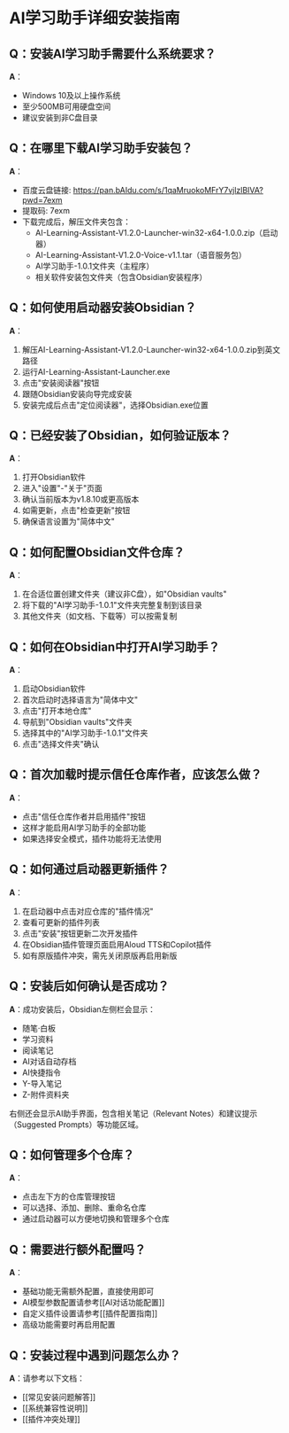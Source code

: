 # AI学习助手详细安装指南

## Q：安装AI学习助手需要什么系统要求？

**A**：
- Windows 10及以上操作系统
- 至少500MB可用硬盘空间
- 建议安装到非C盘目录

## Q：在哪里下载AI学习助手安装包？

**A**：
- 百度云盘链接: https://pan.bAIdu.com/s/1qaMruokoMFrY7vjlzlBIVA?pwd=7exm 
- 提取码: 7exm
- 下载完成后，解压文件夹包含：
  - AI-Learning-Assistant-V1.2.0-Launcher-win32-x64-1.0.0.zip（启动器）
  - AI-Learning-Assistant-V1.2.0-Voice-v1.1.tar（语音服务包）
  - AI学习助手-1.0.1文件夹（主程序）
  - 相关软件安装包文件夹（包含Obsidian安装程序）

## Q：如何使用启动器安装Obsidian？

**A**：
1. 解压AI-Learning-Assistant-V1.2.0-Launcher-win32-x64-1.0.0.zip到英文路径
2. 运行AI-Learning-Assistant-Launcher.exe
3. 点击"安装阅读器"按钮
4. 跟随Obsidian安装向导完成安装
5. 安装完成后点击"定位阅读器"，选择Obsidian.exe位置

## Q：已经安装了Obsidian，如何验证版本？

**A**：
1. 打开Obsidian软件
2. 进入"设置"-"关于"页面
3. 确认当前版本为v1.8.10或更高版本
4. 如需更新，点击"检查更新"按钮
5. 确保语言设置为"简体中文"

## Q：如何配置Obsidian文件仓库？

**A**：
1. 在合适位置创建文件夹（建议非C盘），如"Obsidian vaults"
2. 将下载的"AI学习助手-1.0.1"文件夹完整复制到该目录
3. 其他文件夹（如文档、下载等）可以按需复制

## Q：如何在Obsidian中打开AI学习助手？

**A**：
1. 启动Obsidian软件
2. 首次启动时选择语言为"简体中文"
3. 点击"打开本地仓库"
4. 导航到"Obsidian vaults"文件夹
5. 选择其中的"AI学习助手-1.0.1"文件夹
6. 点击"选择文件夹"确认

## Q：首次加载时提示信任仓库作者，应该怎么做？

**A**：
- 点击"信任仓库作者并启用插件"按钮
- 这样才能启用AI学习助手的全部功能
- 如果选择安全模式，插件功能将无法使用

## Q：如何通过启动器更新插件？

**A**：
1. 在启动器中点击对应仓库的"插件情况"
2. 查看可更新的插件列表
3. 点击"安装"按钮更新二次开发插件
4. 在Obsidian插件管理页面启用Aloud TTS和Copilot插件
5. 如有原版插件冲突，需先关闭原版再启用新版

## Q：安装后如何确认是否成功？

**A**：成功安装后，Obsidian左侧栏会显示：
- 随笔·白板
- 学习资料
- 阅读笔记
- AI对话自动存档
- AI快捷指令
- Y-导入笔记
- Z-附件资料夹

右侧还会显示AI助手界面，包含相关笔记（Relevant Notes）和建议提示（Suggested Prompts）等功能区域。

## Q：如何管理多个仓库？

**A**：
- 点击左下方的仓库管理按钮
- 可以选择、添加、删除、重命名仓库
- 通过启动器可以方便地切换和管理多个仓库

## Q：需要进行额外配置吗？

**A**：
- 基础功能无需额外配置，直接使用即可
- AI模型参数配置请参考[[AI对话功能配置]]
- 自定义插件设置请参考[[插件配置指南]]
- 高级功能需要时再启用配置

## Q：安装过程中遇到问题怎么办？

**A**：请参考以下文档：
- [[常见安装问题解答]]
- [[系统兼容性说明]]
- [[插件冲突处理]]